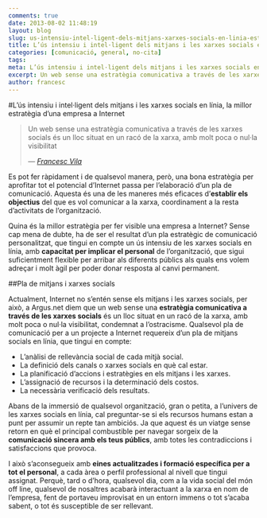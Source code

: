 ```yaml
---
comments: true
date: 2013-08-02 11:48:19
layout: blog
slug: us-intensiu-intel-ligent-dels-mitjans-xarxes-socials-en-linia-estrategia-empresa-internet
title: L’ús intensiu i intel·ligent dels mitjans i les xarxes socials en línia, la millor estratègia d’una empresa a Internet
categories: [comunicació, general, no-cita]
tags:
meta: L’ús intensiu i intel·ligent dels mitjans i les xarxes socials en línia, la millor estratègia d’una empresa a Internet
excerpt: Un web sense una estratègia comunicativa a través de les xarxes socials és un lloc situat en un racó de la xarxa, amb molt poca o nul·la visibilitat
author: francesc
---
```


#L’ús intensiu i intel·ligent dels mitjans i les xarxes socials en línia, la millor estratègia d’una empresa a Internet

<blockquote>
	<p>Un web sense una estratègia comunicativa a través de les xarxes socials és un lloc situat en un racó de la xarxa, amb molt poca o nul·la visibilitat</p>
	<footer>
		&mdash; <cite><a href="{{ page.url }}" title="{{ page.title }}">Francesc Vila</a></cite>
	</footer>
</blockquote>

Es pot fer ràpidament i de qualsevol manera, però, una bona estratègia per aprofitar tot el potencial d’Internet passa per l’elaboració d’un pla de comunicació. Aquesta és una de les maneres més eficaces d’**establir els objectius** del que es vol comunicar a la xarxa, coordinament a la resta d’activitats de l’organització.

Quina és la millor estratègia per fer visible una empresa a Internet? Sense cap mena de dubte, ha de ser el resultat d’un pla estratègic de comunicació personalitzat, que tingui en compte un ús intensiu de les xarxes socials en línia, amb **capacitat per implicar el personal** de l’organització, que sigui suficientment flexible per arribar als diferents públics als quals ens volem adreçar i molt àgil per poder donar resposta al canvi permanent.

##Pla de mitjans i xarxes socials

Actualment, Internet no s’entén sense els mitjans i les xarxes socials, per això, a Argus.net diem que un web sense una **estratègia comunicativa a través de les xarxes socials** és un lloc situat en un racó de la xarxa, amb molt poca o nul·la visibilitat, condemnat a l’ostracisme. Qualsevol pla de comunicació per a un projecte a Internet requereix d’un pla de mitjans socials en línia, que tingui en compte:

- L’anàlisi de rellevància social de cada mitjà social.
- La definició dels canals o xarxes socials en què cal estar.
- La planificació d’accions i estratègies en els mitjans i les xarxes.
- L’assignació de recursos i la determinació dels costos.
- La necessària verificació dels resultats.

Abans de la immersió de qualsevol organització, gran o petita, a l’univers de les xarxes socials en línia, cal preguntar-se si els recursos humans estan a punt per assumir un repte tan ambiciós. Ja que aquest és un viatge sense retorn en què el principal combustible per navegar sorgeix de la **comunicació sincera amb els teus públics**, amb totes les contradiccions i satisfaccions que provoca.

I això s’aconsegueix amb **eines actualitzades i formació específica per a tot el personal**, a cada àrea o perfil professional al nivell que tingui assignat. Perquè, tard o d’hora, qualsevol dia, com a la vida social del món off line, qualsevol de nosaltres acabarà interactuant a la xarxa en nom de l’empresa, fent de portaveu improvisat en un entorn immens o tot s’acaba sabent, o tot és susceptible de ser rellevant.